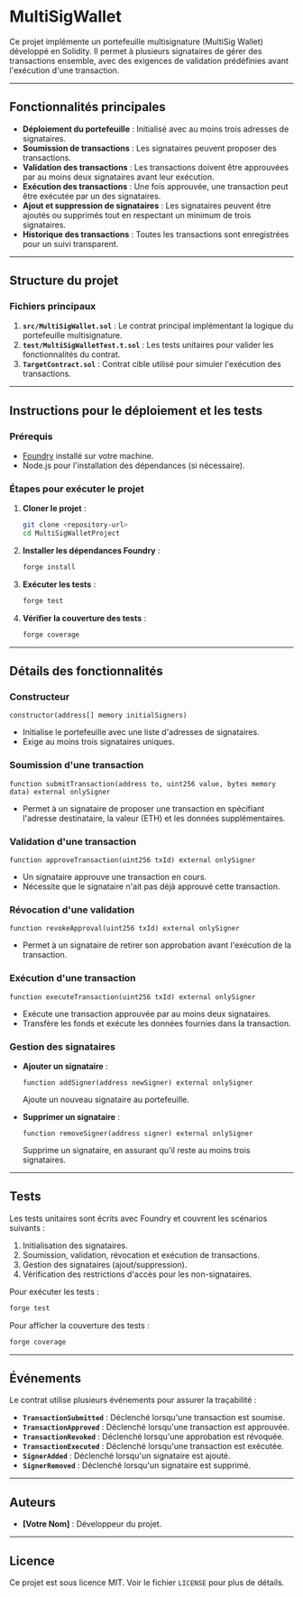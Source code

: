 # MultiSigWallet

Ce projet implémente un portefeuille multisignature (MultiSig Wallet) développé en Solidity. Il permet à plusieurs signataires de gérer des transactions ensemble, avec des exigences de validation prédéfinies avant l'exécution d'une transaction.

---

## Fonctionnalités principales

- **Déploiement du portefeuille** : Initialisé avec au moins trois adresses de signataires.
- **Soumission de transactions** : Les signataires peuvent proposer des transactions.
- **Validation des transactions** : Les transactions doivent être approuvées par au moins deux signataires avant leur exécution.
- **Exécution des transactions** : Une fois approuvée, une transaction peut être exécutée par un des signataires.
- **Ajout et suppression de signataires** : Les signataires peuvent être ajoutés ou supprimés tout en respectant un minimum de trois signataires.
- **Historique des transactions** : Toutes les transactions sont enregistrées pour un suivi transparent.

---

## Structure du projet

### **Fichiers principaux**

1. **`src/MultiSigWallet.sol`** : Le contrat principal implémentant la logique du portefeuille multisignature.
2. **`test/MultiSigWalletTest.t.sol`** : Les tests unitaires pour valider les fonctionnalités du contrat.
3. **`TargetContract.sol`** : Contrat cible utilisé pour simuler l'exécution des transactions.

---

## Instructions pour le déploiement et les tests

### **Prérequis**

- [Foundry](https://book.getfoundry.sh/) installé sur votre machine.
- Node.js pour l'installation des dépendances (si nécessaire).

### **Étapes pour exécuter le projet**

1. **Cloner le projet** :
   ```bash
   git clone <repository-url>
   cd MultiSigWalletProject
   ```

2. **Installer les dépendances Foundry** :
   ```bash
   forge install
   ```

3. **Exécuter les tests** :
   ```bash
   forge test
   ```

4. **Vérifier la couverture des tests** :
   ```bash
   forge coverage
   ```

---

## Détails des fonctionnalités

### **Constructeur**

```solidity
constructor(address[] memory initialSigners)
```
- Initialise le portefeuille avec une liste d'adresses de signataires.
- Exige au moins trois signataires uniques.

### **Soumission d'une transaction**

```solidity
function submitTransaction(address to, uint256 value, bytes memory data) external onlySigner
```
- Permet à un signataire de proposer une transaction en spécifiant l'adresse destinataire, la valeur (ETH) et les données supplémentaires.

### **Validation d'une transaction**

```solidity
function approveTransaction(uint256 txId) external onlySigner
```
- Un signataire approuve une transaction en cours.
- Nécessite que le signataire n'ait pas déjà approuvé cette transaction.

### **Révocation d'une validation**

```solidity
function revokeApproval(uint256 txId) external onlySigner
```
- Permet à un signataire de retirer son approbation avant l'exécution de la transaction.

### **Exécution d'une transaction**

```solidity
function executeTransaction(uint256 txId) external onlySigner
```
- Exécute une transaction approuvée par au moins deux signataires.
- Transfère les fonds et exécute les données fournies dans la transaction.

### **Gestion des signataires**

- **Ajouter un signataire** :
  ```solidity
  function addSigner(address newSigner) external onlySigner
  ```
  Ajoute un nouveau signataire au portefeuille.

- **Supprimer un signataire** :
  ```solidity
  function removeSigner(address signer) external onlySigner
  ```
  Supprime un signataire, en assurant qu'il reste au moins trois signataires.

---

## Tests

Les tests unitaires sont écrits avec Foundry et couvrent les scénarios suivants :

1. Initialisation des signataires.
2. Soumission, validation, révocation et exécution de transactions.
3. Gestion des signataires (ajout/suppression).
4. Vérification des restrictions d'accès pour les non-signataires.

Pour exécuter les tests :
```bash
forge test
```

Pour afficher la couverture des tests :
```bash
forge coverage
```

---

## Événements

Le contrat utilise plusieurs événements pour assurer la traçabilité :

- **`TransactionSubmitted`** : Déclenché lorsqu'une transaction est soumise.
- **`TransactionApproved`** : Déclenché lorsqu'une transaction est approuvée.
- **`TransactionRevoked`** : Déclenché lorsqu'une approbation est révoquée.
- **`TransactionExecuted`** : Déclenché lorsqu'une transaction est exécutée.
- **`SignerAdded`** : Déclenché lorsqu'un signataire est ajouté.
- **`SignerRemoved`** : Déclenché lorsqu'un signataire est supprimé.

---

## Auteurs

- **[Votre Nom]** : Développeur du projet.

---

## Licence

Ce projet est sous licence MIT. Voir le fichier `LICENSE` pour plus de détails.
